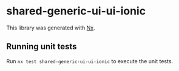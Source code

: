 # shared-generic-ui-ui-ionic

This library was generated with [Nx](https://nx.dev).

## Running unit tests

Run `nx test shared-generic-ui-ui-ionic` to execute the unit tests.
